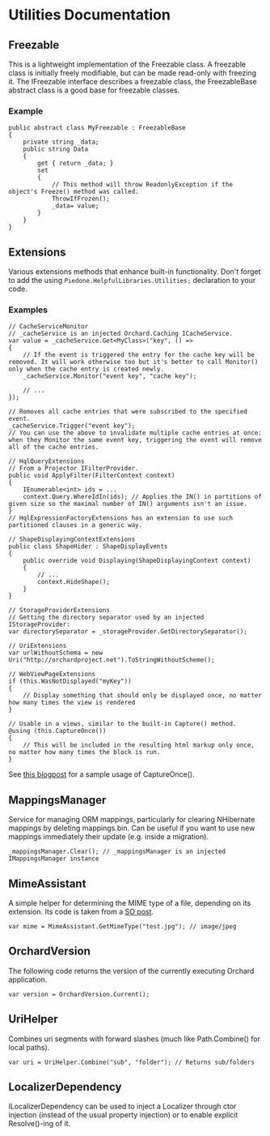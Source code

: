 # Utilities Documentation



## Freezable

This is a lightweight implementation of the Freezable class. A freezable class is initially freely modifiable, but can be made read-only with freezing it.
The IFreezable interface describes a freezable class, the FreezableBase abstract class is a good base for freezable classes.

### Example

	public abstract class MyFreezable : FreezableBase
	{
	    private string _data;
	    public string Data
	    {
	        get { return _data; }
	        set
	        {
	            // This method will throw ReadonlyException if the object's Freeze() method was called.
	            ThrowIfFrozen();
	            _data= value;
	        }
	    }
	}


## Extensions

Various extensions methods that enhance built-in functionality. Don't forget to add the using `Piedone.HelpfulLibraries.Utilities;` declaration to your code.

### Examples

	// CacheServiceMonitor
	// _cacheService is an injected Orchard.Caching ICacheService.
	var value = _cacheService.Get<MyClass>("key", () => 
	{
	    // If the event is triggered the entry for the cache key will be removed. It will work otherwise too but it's better to call Monitor() only when the cache entry is created newly.
	    _cacheService.Monitor("event key", "cache key");
	
	    // ...
	});
	
	// Removes all cache entries that were subscribed to the specified event.
	_cacheService.Trigger("event key");
	// You can use the above to invalidate multiple cache entries at once: when they Monitor the same event key, triggering the event will remove all of the cache entries.
	
	// HqlQueryExtensions
	// From a Projector IFilterProvider.
	public void ApplyFilter(FilterContext context)
	{
	    IEnumerable<int> ids = ...
	    context.Query.WhereIdIn(ids); // Applies the IN() in partitions of given size so the maximal number of IN() arguments isn't an issue.
	}
	// HqlExpressionFactoryExtensions has an extension to use such partitioned clauses in a generic way.

	// ShapeDisplayingContextExtensions
	public class ShapeHider : ShapeDisplayEvents
    {
        public override void Displaying(ShapeDisplayingContext context)
        {
			// ...
            context.HideShape();
        }
    }

    // StorageProviderExtensions
    // Getting the directory separator used by an injected IStorageProvider:
    var directorySeparator = _storageProvider.GetDirectorySeparator();
	
	// UriExtensions
	var urlWithoutSchema = new Uri("http://orchardproject.net").ToStringWithoutScheme();
	
	// WebViewPageExtensions
	if (this.WasNotDisplayed("myKey"))
	{
	    // Display something that should only be displayed once, no matter how many times the view is rendered
	}
	
	// Usable in a views, similar to the built-in Capture() method.
	@using (this.CaptureOnce())
	{
	    // This will be included in the resulting html markup only once, no matter how many times the block is run.
	}

See [this blogpost](https://english.orchardproject.hu/blog/making-sure-your-inline-script-is-only-incuded-once-when-multiple-content-items-are-listed) for a sample usage of CaptureOnce().


## MappingsManager

Service for managing ORM mappings, particularly for clearing NHibernate mappings by deleting mappings.bin. Can be useful if you want to use new mappings immediately their update (e.g. inside a migration).

	_mappingsManager.Clear(); // _mappingsManager is an injected IMappingsManager instance


## MimeAssistant

A simple helper for determining the MIME type of a file, depending on its extension. Its code is taken from a [SO post](http://stackoverflow.com/a/7161265/220230).

	var mime = MimeAssistant.GetMimeType("test.jpg"); // image/jpeg

## OrchardVersion

The following code returns the version of the currently executing Orchard application.

	var version = OrchardVersion.Current();
 
## UriHelper

Combines uri segments with forward slashes (much like Path.Combine() for local paths).

	var uri = UriHelper.Combine("sub", "folder"); // Returns sub/folders


## LocalizerDependency

ILocalizerDependency can be used to inject a Localizer through ctor injection (instead of the usual property injection) or to enable explicit Resolve<T>()-ing of it.